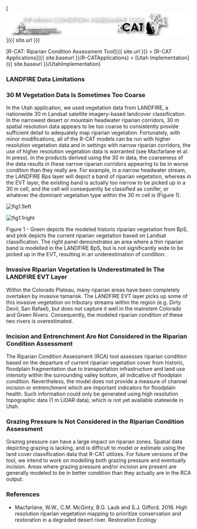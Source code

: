 [![RCAT_Banner_Web](assets/images/RCAT_Banner_Web.png)]({{ site.url }})



[R-CAT: Riparian Condition Assessment Tool]({{ site.url }})‎ > ‎[R-CAT Applications]({{ site.baseurl }}/R-CATApplications)‎ > [Utah Implementation]({{ site.baseurl }}/UtahImplementation)

### LANDFIRE Data Limitations

### 30 M Vegetation Data Is Sometimes Too Coarse

In the Utah application, we used vegetation data from LANDFIRE, a nationwide 30 m Landsat satellite imagery-based landcover classification. In the narrowest desert or mountain headwater riparian corridors, 30 m spatial resolution data appears to be too coarse to consistently provide sufficient detail to adequately map riparian vegetation. Fortunately, with minor modifications, all of the R-CAT models can be run with higher resolution vegetation data and in settings with narrow riparian corridors, the use of higher resolution vegetation data is warranted (see Macfarlane et al. In press). In the products derived using the 30 m data, the coarseness of the data results in these narrow riparian corridors appearing to be in worse condition than they really are. For example, in a narrow headwater stream, the LANDFIRE Bps layer will depict a band of riparian vegetation, whereas in the EVT layer, the existing band is actually too narrow to be picked up in a 30 m cell, and the cell will consequently be classified as conifer, or whatever the dominant vegetation type within the 30 m cell is (Figure 1).

![fig1.1left](/assets/images/fig1.1left.PNG)

![fig1.1right](/assets/images/fig1.1right.PNG)

Figure 1 - Green depicts the modeled historic riparian vegetation from BpS, and pink depicts the current riparian vegetation based on Landsat 
classification. The right panel demonstrates an area where a thin riparian band is modelled in the LANDFIRE BpS, but is not significantly
wide to be picked up in the EVT, resulting in an underestimation of condition.

### Invasive Riparian Vegetation Is Underestimated In The LANDFIRE EVT Layer

Within the Colorado Plateau, many riparian areas have been completely overtaken by invasive tamarisk. The LANDFIRE EVT layer picks up some of this invasive vegetation on tributary streams within the region (e.g. Dirty Devil, San Rafael), but does not capture it well in the mainstem Colorado and Green Rivers. Consequently, the modeled riparian condition of these two rivers is overestimated. 

### Incision and Entrenchment Are Not Considered in the Riparian Condition Assessment

The Riparian Condition Assessment (RCA) tool assesses riparian condition based on the departure of current riparian vegetation cover from historic, floodplain fragmentation due to transportation infrastructure and land use intensity within the surrounding valley bottom, all indicative of floodplain condition. Nevertheless, the model does not provide a measure of channel incision or entrenchment which are important indicators for floodplain health. Such information could only be generated using high resolution topographic data (1 m LiDAR data), which is not yet available statewide in Utah.

### Grazing Pressure Is Not Considered in the Riparian Condition Assessment

Grazing pressure can have a large impact on riparian zones. Spatial data depicting grazing is lacking, and is difficult to model or estimate using the land cover classification data that R-CAT utilizes. For future versions of the tool, we intend to work on modelling both grazing pressure and eventually incision. Areas where grazing pressure and/or incision are present are generally modeled to be in better condition than they actually are in the RCA output.

### References

- Macfarlane, W.W., C.M. McGinty, B.G. Laub and S.J. Gifford. 2016. High resolution riparian vegetation mapping to prioritize conservation and restoration in a degraded desert river. Restoration Ecology